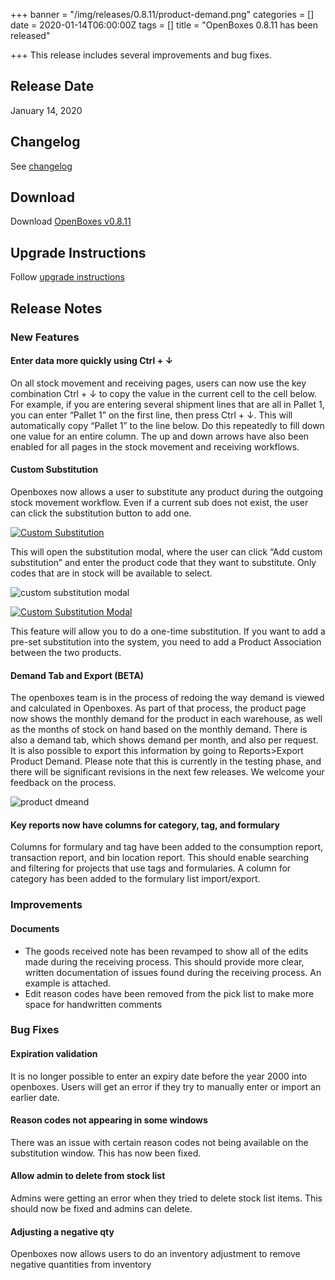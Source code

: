 +++
banner = "/img/releases/0.8.11/product-demand.png"
categories = []
date = 2020-01-14T06:00:00Z
tags = []
title = "OpenBoxes 0.8.11 has been released"

+++
This release includes several improvements and bug fixes.

<!--more-->

## Release Date
January 14, 2020

## Changelog
See [changelog](https://github.com/openboxes/openboxes/releases/tag/v0.8.11)

## Download 
Download [OpenBoxes v0.8.11](https://github.com/openboxes/openboxes/releases/download/v0.8.11/openboxes.war)

## Upgrade Instructions
Follow [upgrade instructions](http://docs.openboxes.com/en/latest/upgrading/)


## Release Notes

### New Features 

#### Enter data more quickly using Ctrl + &darr;
On all stock movement and receiving pages, users can now use the key combination Ctrl + &darr; to copy the value in the current cell to the cell below. For example, if you are entering several shipment lines that are all in Pallet 1, you can enter “Pallet 1” on the first line, then press Ctrl + &darr;. This will automatically copy “Pallet 1” to the line below. Do this repeatedly to fill down one value for an entire column. The up and down arrows have also been enabled for all pages in the stock movement and receiving workflows.

#### Custom Substitution
Openboxes now allows a user to substitute any product during the outgoing stock movement workflow. Even if a current sub does not exist, the user can click the substitution button to add one.

<a href="/img/releases/0.8.11/custom-substitution.png" target="_blank">
    <img src="/img/releases/0.8.11/custom-substitution.png" alt="Custom Substitution" class="img-responsive" />
</a>

This will open the substitution modal, where the user can click “Add custom substitution” and enter the product code that they want to substitute. Only codes that are in stock will be available to select.

![custom substitution modal](/img/releases/0.8.11/custom-substitution-modal.png)

<a href="../img/releases/0.8.11/custom-substitution-modal.png" target="_blank">
    <img src="../img/releases/0.8.11/custom-substitution-modal.png" alt="Custom Substitution Modal" class="img-responsive" />
</a>

This feature will allow you to do a one-time substitution. If you want to add a pre-set substitution into the system, you need to add a Product Association between the two products.

#### Demand Tab and Export (BETA)
The openboxes team is in the process of redoing the way demand is viewed and calculated in Openboxes. As part of that process, the product page now shows the monthly demand for the product in each warehouse, as well as the months of stock on hand based on the monthly demand. There is also a demand tab, which shows demand per month, and also per request. It is also possible to export this information by going to Reports>Export Product Demand. Please note that this is currently in the testing phase, and there will be significant revisions in the next few releases. We welcome your feedback on the process.

![product dmeand](/img/releases/0.8.11/product-demand.png)

#### Key reports now have columns for category, tag, and formulary
Columns for formulary and tag have been added to the consumption report, transaction report, and bin location report. This should enable searching and filtering for projects that use tags and formularies. A column for category has been added to the formulary list import/export.

### Improvements

#### Documents
* The goods received note has been revamped to show all of the edits made during the receiving process. This should provide more clear, written documentation of issues found during the receiving process. An example is attached.
* Edit reason codes have been removed from the pick list to make more space for handwritten comments

### Bug Fixes
#### Expiration validation
It is no longer possible to enter an expiry date before the year 2000 into openboxes. Users will get an error if they try to manually enter or import an earlier date.

#### Reason codes not appearing in some windows
There was an issue with certain reason codes not being available on the substitution window. This has now been fixed.

#### Allow admin to delete from stock list
Admins were getting an error when they tried to delete stock list items. This should now be fixed and admins can delete.

#### Adjusting a negative qty
Openboxes now allows users to do an inventory adjustment to remove negative quantities from inventory